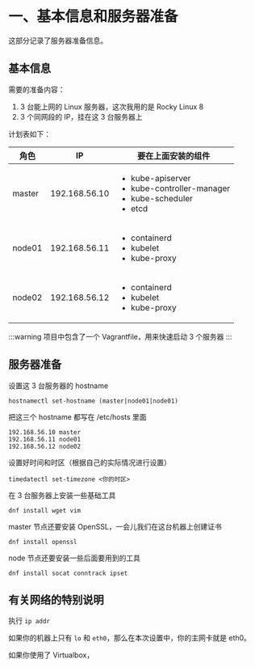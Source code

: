 # 一、基本信息和服务器准备

这部分记录了服务器准备信息。

## 基本信息

需要的准备内容：

1. 3 台能上网的 Linux 服务器，这次我用的是 Rocky Linux 8
2. 3 个同网段的 IP，挂在这 3 台服务器上

计划表如下：

| 角色   | IP           | 要在上面安装的组件                                                                                    |
| ------ | ------------ | ----------------------------------------------------------------------------------------------------- |
| master | 192.168.56.10 | <ul><li>kube-apiserver</li> <li>kube-controller-manager</li><li>kube-scheduler</li><li>etcd</li></ul> |
| node01 | 192.168.56.11 | <ul><li>containerd</li><li>kubelet</li> <li>kube-proxy</li> </ul>                                     |
| node02 | 192.168.56.12 | <ul><li>containerd</li><li>kubelet</li> <li>kube-proxy</li> </ul>                                     |

:::warning
项目中包含了一个 Vagrantfile，用来快速启动 3 个服务器
:::

## 服务器准备

设置这 3 台服务器的 hostname

```
hostnamectl set-hostname (master|node01|node01)
```

把这三个 hostname 都写在 /etc/hosts 里面

```/etc/hosts
192.168.56.10 master
192.168.56.11 node01
192.168.56.12 node02
```

设置好时间和时区（根据自己的实际情况进行设置）

```
timedatectl set-timezone <你的时区>
```


在 3 台服务器上安装一些基础工具

```
dnf install wget vim
```

master 节点还要安装 OpenSSL，一会儿我们在这台机器上创建证书

```
dnf install openssl
```

node 节点还要安装一些后面要用到的工具

```
dnf install socat conntrack ipset
```

## 有关网络的特别说明

执行 `ip addr`

如果你的机器上只有 `lo` 和 `eth0`，那么在本次设置中，你的主网卡就是 eth0。

如果你使用了 Virtualbox，